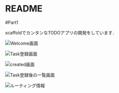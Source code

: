 # README

#Part1

scaffoldでカンタンなTODOアプリの開発をしています．

 ![Welcome画面](https://github.com/ssk333/Read_PRoR/wiki/picture/start.png "Welcome登録画面")

 ![Task登録画面](https://github.com/ssk333/Read_PRoR/wiki/picture/new_task.png "Task登録画面")

 ![created画面](https://github.com/ssk333/Read_PRoR/wiki/picture/created.png "created画面")

 ![Task登録後の一覧画面](https://github.com/ssk333/Read_PRoR/wiki/picture/show.png "Task登録後の一覧画面")

 ![ルーティング情報](https://github.com/ssk333/Read_PRoR/wiki/picture/routes.png "ルーティング情報")
